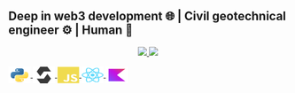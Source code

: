 ## Deep in web3 development 🌐 | Civil geotechnical engineer ⚙ | Human 👤

<div align="center">
  
  <a href="https://github.com/Lipe-lx">
  
  <img height="180em" src="https://github-readme-stats.vercel.app/api?username=Lipe-lx&show_icons=true&theme=dracula&count_private=true"/>
  
  <img height="180em" src="https://github-readme-stats.vercel.app/api/top-langs/?username=Lipe-lx&layout=compact&langs_count=7&theme=dracula"/>
</div>

<div style="display: inline_block"><br>
    <img align="center" alt="Python" height="30" width="40" src="https://raw.githubusercontent.com/devicons/devicon/master/icons/python/python-original.svg"> 
    <img align="center" alt="Sol" height="30" width="40" src="https://raw.githubusercontent.com/devicons/devicon/master/icons/solidity/solidity-plain.svg">
    <img align="center" alt="Js" height="30" width="40" src="https://raw.githubusercontent.com/devicons/devicon/master/icons/javascript/javascript-plain.svg">
    <img align="center" alt="React" height="30" width="40" src="https://raw.githubusercontent.com/devicons/devicon/master/icons/react/react-original.svg">
    <img align="center" alt="Kotlin" height="30" width="40" src="https://raw.githubusercontent.com/devicons/devicon/master/icons/kotlin/kotlin-original.svg"> 
</div>
